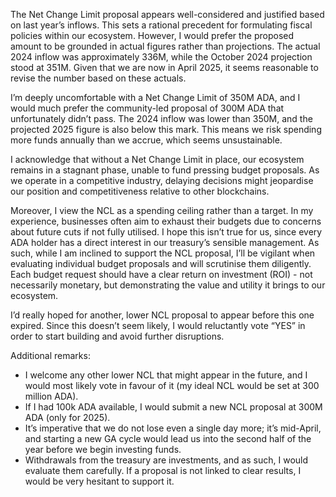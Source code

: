 The Net Change Limit proposal appears well-considered and justified based on last year’s inflows. This sets a rational precedent for formulating fiscal policies within our ecosystem. However, I would prefer the proposed amount to be grounded in actual figures rather than projections. The actual 2024 inflow was approximately 336M, while the October 2024 projection stood at 351M. Given that we are now in April 2025, it seems reasonable to revise the number based on these actuals.

I’m deeply uncomfortable with a Net Change Limit of 350M ADA, and I would much prefer the community-led proposal of 300M ADA that unfortunately didn’t pass. The 2024 inflow was lower than 350M, and the projected 2025 figure is also below this mark. This means we risk spending more funds annually than we accrue, which seems unsustainable.

I acknowledge that without a Net Change Limit in place, our ecosystem remains in a stagnant phase, unable to fund pressing budget proposals. As we operate in a competitive industry, delaying decisions might jeopardise our position and competitiveness relative to other blockchains.

Moreover, I view the NCL as a spending ceiling rather than a target. In my experience, businesses often aim to exhaust their budgets due to concerns about future cuts if not fully utilised. I hope this isn’t true for us, since every ADA holder has a direct interest in our treasury’s sensible management. As such, while I am inclined to support the NCL proposal, I’ll be vigilant when evaluating individual budget proposals and will scrutinise them diligently. Each budget request should have a clear return on investment (ROI) - not necessarily monetary, but demonstrating the value and utility it brings to our ecosystem.

I’d really hoped for another, lower NCL proposal to appear before this one expired. Since this doesn’t seem likely, I would reluctantly vote “YES” in order to start building and avoid further disruptions.

Additional remarks:
- I welcome any other lower NCL that might appear in the future, and I would most likely vote in favour of it (my ideal NCL would be set at 300 million ADA).
- If I had 100k ADA available, I would submit a new NCL proposal at 300M ADA (only for 2025).
- It’s imperative that we do not lose even a single day more; it’s mid-April, and starting a new GA cycle would lead us into the second half of the year before we begin investing funds.
- Withdrawals from the treasury are investments, and as such, I would evaluate them carefully. If a proposal is not linked to clear results, I would be very hesitant to support it.
